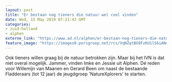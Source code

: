 ```yaml
---
layout: post
title: "Er bestaan nog tieners die natuur wel cool vinden"
date: Wed, 15 May 2019 07:21:43 GMT
categories: 
- zuid-holland 
- alphen 
externe_link: "https://www.ad.nl/alphen/er-bestaan-nog-tieners-die-natuur-wel-cool-vinden~afc8188d/"
feature_image: "https://images0.persgroep.net/rcs/VqNZqtBG9FzKU1lS6iANmAa5tF0/diocontent/147975582/_fitwidth/400/?appId=21791a8992982cd8da851550a453bd7f&quality=0.7"
---
```


Ook tieners willen graag bij de natuur betrokken zijn. Maar bij het IVN is dat niet overal mogelijk. Jammer, vinden Imke en Jessie uit Alphen. Dé reden voor Willemijn van Maanen en Gerard Been om naast de bestaande Fladderaars (tot 12 jaar) de jeugdgroep 'NatureXplorers' te starten.
